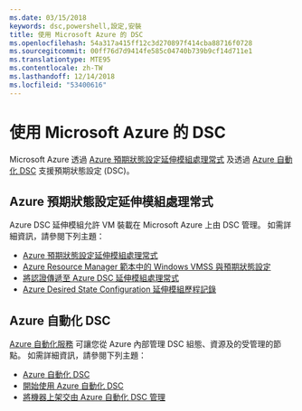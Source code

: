 ```yaml
---
ms.date: 03/15/2018
keywords: dsc,powershell,設定,安裝
title: 使用 Microsoft Azure 的 DSC
ms.openlocfilehash: 54a317a415ff12c3d270897f414cba88716f0728
ms.sourcegitcommit: 00ff76d7d9414fe585c04740b739b9cf14d711e1
ms.translationtype: MTE95
ms.contentlocale: zh-TW
ms.lasthandoff: 12/14/2018
ms.locfileid: "53400616"
---
```

# <a name="using-dsc-on-microsoft-azure"></a>使用 Microsoft Azure 的 DSC

Microsoft Azure 透過 [Azure 預期狀態設定延伸模組處理常式](/azure/virtual-machines/extensions/dsc-overview) 及透過 [Azure 自動化 DSC](/azure/automation/automation-dsc-overview) 支援預期狀態設定 (DSC)。

## <a name="azure-desired-state-configuration-extension-handler"></a>Azure 預期狀態設定延伸模組處理常式

Azure DSC 延伸模組允許 VM 裝載在 Microsoft Azure 上由 DSC 管理。
如需詳細資訊，請參閱下列主題：

- [Azure 預期狀態設定延伸模組處理常式](/azure/virtual-machines/extensions/dsc-overview)
- [Azure Resource Manager 範本中的 Windows VMSS 與預期狀態設定](/azure/virtual-machines/extensions/dsc-template)
- [將認證傳遞至 Azure DSC 延伸模組處理常式](/azure/virtual-machines/extensions/dsc-credentials)
- [Azure Desired State Configuration 延伸模組歷程記錄](azureDscexthistory.md)

## <a name="azure-automation-dsc"></a>Azure 自動化 DSC

[Azure 自動化服務](https://azure.microsoft.com/en-us/services/automation/) 可讓您從 Azure 內部管理 DSC 組態、資源及的受管理的節點。 如需詳細資訊，請參閱下列主題：

- [Azure 自動化 DSC](/azure/automation/automation-dsc-overview)
- [開始使用 Azure 自動化 DSC](/azure/automation/automation-dsc-getting-started)
- [將機器上架交由 Azure 自動化 DSC 管理](/azure/automation/automation-dsc-onboarding)